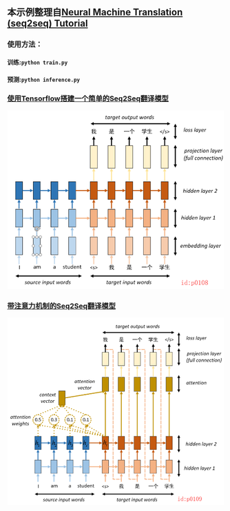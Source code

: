 ## 本示例整理自[Neural Machine Translation (seq2seq) Tutorial](https://github.com/tensorflow/nmt)<br>

### 使用方法：

#### 训练:`python train.py`<br>
#### 预测:`python inference.py`

### [使用Tensorflow搭建一个简单的Seq2Seq翻译模型](https://blog.csdn.net/The_lastest/article/details/89332848)

![p0108](https://github.com/TolicWang/Pictures/raw/master/Pic/p0108.png)

### [带注意力机制的Seq2Seq翻译模型](https://blog.csdn.net/The_lastest/article/details/89371262)
![p0109](https://github.com/TolicWang/Pictures/raw/master/Pic/p0109.png)